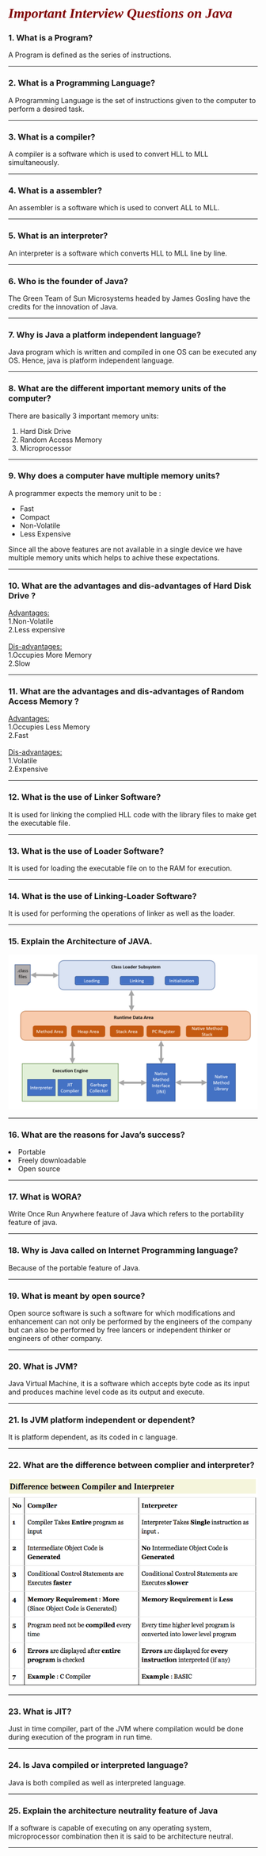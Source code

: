 # <i><b><span style="color: Maroon; font-family: 'Bebas Neue'">Important Interview Questions on Java</span></b></i>

### <b>1. What is a Program?</b>
A Program is defined as the series of instructions.

---
### <b>2. What is a Programming Language?</b>
A Programming Language is the set of instructions given to the computer to perform a desired task.

---

### <b>3. What is a compiler?</b>
A compiler is a software which is used to convert HLL to MLL simultaneously.

---
### <b>4. What is a assembler?</b>
An assembler is a software which is used to convert ALL to MLL.

---
### <b>5. What is an interpreter?</b>
An interpreter is a software which converts HLL to MLL line by line.

---
### <b>6. Who is the founder of Java?</b>
The Green Team of Sun Microsystems headed by James Gosling have the credits for the innovation of Java.

---
### <b>7. Why is Java a platform independent language?</b>
Java program which is written and compiled in one OS can be executed any OS. Hence, java is platform independent language.

---
### <b>8. What are the different important memory units of the computer?</b>
There are basically 3 important memory units:<br>
1. Hard Disk Drive
2. Random Access Memory
3. Microprocessor

---
### <b>9. Why does a computer have multiple memory units?</b>
A programmer expects the memory unit to be :<br>
<ul>
<li>Fast
<li>Compact
<li>Non-Volatile
<li>Less Expensive
</ul>
Since all the above features are not available in a single device we have multiple memory units which helps to achive these expectations.

---
### <b>10. What are the advantages and dis-advantages of Hard Disk Drive ?</b>
<u>Advantages:</u>
<br>
1.Non-Volatile<br>
2.Less expensive
<br><br>
<u>Dis-advantages:</u> 
<br>
1.Occupies More Memory<br>
2.Slow

---
### <b>11. What are the advantages and dis-advantages of Random Access Memory ?</b>
<u>Advantages:</u> 
<br>
1.Occupies Less Memory<br>
2.Fast
<br><br>
<u>Dis-advantages:</u>
<br>
1.Volatile<br>
2.Expensive

---
### <b>12. What is the use of Linker Software?</b>
It is used for linking the complied HLL code with the library files to make get the executable file.

---
### <b>13. What is the use of Loader Software?</b>
It is used for loading the executable file on to the RAM for execution.

---
### <b>14. What is the use of Linking-Loader Software?</b>
It is used for performing the operations of linker as well as the loader.

---
### <b>15. Explain the Architecture of JAVA.</b>
<img src="arch1.png">

---
### <b>16. What are the reasons for Java’s success?</b>
<li>Portable</li>
<li>Freely downloadable</li>
<li>Open source</li>

---
### <b>17. What is WORA?</b>
Write Once Run Anywhere feature of Java which refers to the portability feature of java.

---
### <b>18. Why is Java called on Internet Programming language?</b>
Because of the portable feature of Java.

---
### <b>19. What is meant by open source?</b>
Open source software is such a software for which modifications and
enhancement can not only be performed by the engineers of the company but can also
be performed by free lancers or independent thinker or engineers of other company.

---
### <b>20. What is JVM?</b>
Java Virtual Machine, it is a software which accepts byte code as its input and
produces machine level code as its output and execute.

---
### <b>21. Is JVM platform independent or dependent?</b>
It is platform dependent, as its coded in c language.

---
### <b>22. What are the difference between complier and interpreter?</b>
<img src="comvsint.png" />

---
### <b>23. What is JIT?</b>

Just in time compiler, part of the JVM where compilation would be done during
execution of the program in run time.

---
### <b>24. Is Java compiled or interpreted language?</b>
Java is both compiled as well as interpreted language.

---
### <b>25. Explain the architecture neutrality feature of Java</b>
If a software is capable of executing on any operating system, microprocessor
combination then it is said to be architecture neutral.

--- 
